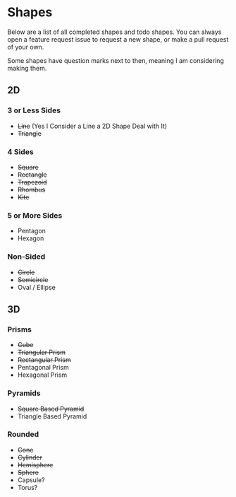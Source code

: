 # Shapes
Below are a list of all completed shapes and todo shapes. You can always open a feature request
issue to request a new shape, or make a pull request of your own.

Some shapes have question marks next to then, meaning I am considering making them.

## 2D
### 3 or Less Sides
- ~~Line~~ (Yes I Consider a Line a 2D Shape Deal with It)
- ~~Triangle~~

### 4 Sides
- ~~Square~~
- ~~Rectangle~~
- ~~Trapezoid~~
- ~~Rhombus~~
- ~~Kite~~

### 5 or More Sides
- Pentagon
- Hexagon

### Non-Sided
- ~~Circle~~
- ~~Semicircle~~
- Oval / Ellipse

## 3D
### Prisms
- ~~Cube~~
- ~~Triangular Prism~~
- ~~Rectangular Prism~~
- Pentagonal Prism
- Hexagonal Prism

### Pyramids
- ~~Square Based Pyramid~~
- Triangle Based Pyramid

### Rounded
- ~~Cone~~
- ~~Cylinder~~
- ~~Hemisphere~~
- ~~Sphere~~
- Capsule?
- Torus?